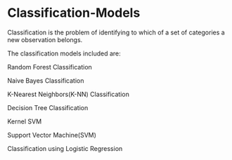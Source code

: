 # Classification-Models

Classification is the problem of identifying to which of a set of categories a new observation belongs.

The classification models included are:

Random Forest Classification

Naive Bayes Classification

K-Nearest Neighbors(K-NN) Classification

Decision Tree Classification

Kernel SVM

Support Vector Machine(SVM)

Classification using Logistic Regression


